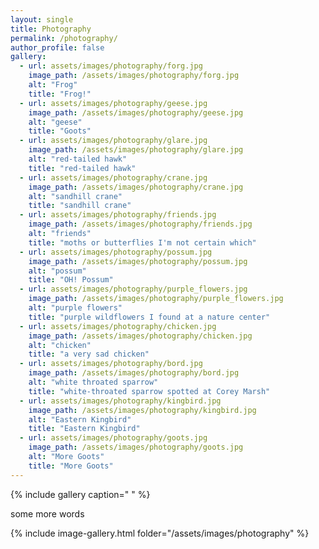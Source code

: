 ```yaml
---
layout: single
title: Photography
permalink: /photography/
author_profile: false
gallery:
  - url: assets/images/photography/forg.jpg
    image_path: /assets/images/photography/forg.jpg
    alt: "Frog"
    title: "Frog!"
  - url: assets/images/photography/geese.jpg
    image_path: /assets/images/photography/geese.jpg
    alt: "geese"
    title: "Goots"
  - url: assets/images/photography/glare.jpg
    image_path: /assets/images/photography/glare.jpg
    alt: "red-tailed hawk"
    title: "red-tailed hawk"
  - url: assets/images/photography/crane.jpg
    image_path: /assets/images/photography/crane.jpg
    alt: "sandhill crane"
    title: "sandhill crane"
  - url: assets/images/photography/friends.jpg
    image_path: /assets/images/photography/friends.jpg
    alt: "friends"
    title: "moths or butterflies I'm not certain which"
  - url: assets/images/photography/possum.jpg
    image_path: /assets/images/photography/possum.jpg
    alt: "possum"
    title: "OH! Possum"
  - url: assets/images/photography/purple_flowers.jpg
    image_path: /assets/images/photography/purple_flowers.jpg
    alt: "purple flowers"
    title: "purple wildflowers I found at a nature center"
  - url: assets/images/photography/chicken.jpg
    image_path: /assets/images/photography/chicken.jpg
    alt: "chicken"
    title: "a very sad chicken"
  - url: assets/images/photography/bord.jpg
    image_path: /assets/images/photography/bord.jpg
    alt: "white throated sparrow"
    title: "white-throated sparrow spotted at Corey Marsh"
  - url: assets/images/photography/kingbird.jpg
    image_path: /assets/images/photography/kingbird.jpg
    alt: "Eastern Kingbird"
    title: "Eastern Kingbird"
  - url: assets/images/photography/goots.jpg
    image_path: /assets/images/photography/goots.jpg
    alt: "More Goots"
    title: "More Goots"
---
```


{% include gallery caption=" " %}

some more words

{% include image-gallery.html folder="/assets/images/photography" %}